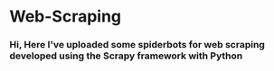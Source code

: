 # Web-Scraping
<h3>Hi, Here I've uploaded some spiderbots for web scraping developed using the Scrapy framework with Python</h3>
